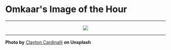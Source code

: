 # Omkaar's Image of the Hour

---

<div align="center">

<a href="https://unsplash.com/photos/hot-air-balloons-fly-over-a-pyramid-landscape-LpCnRYK6U_k">
  <img src="https://images.unsplash.com/photo-1747607176057-175b357ef4ab?crop=entropy&cs=tinysrgb&fit=max&fm=jpg&ixid=M3w3NjA2Nzh8MHwxfHJhbmRvbXx8fHx8fHx8fDE3NDk0NzQwMDB8&ixlib=rb-4.1.0&q=80&w=1080" style="max-width:100%; height:auto;">
</a>



</div>

---

**Photo by** [Clayton Cardinalli](https://unsplash.com/@clayton_cardinalli) **on Unsplash**
